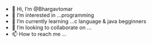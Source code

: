 - 👋 Hi, I’m @Bhargavtomar
- 👀 I’m interested in ...programming
- 🌱 I’m currently learning ...c language & java begginners
- 💞️ I’m looking to collaborate on ...
- 📫 How to reach me ...

<!---
Bhargavtomar/Bhargavtomar is a ✨ special ✨ repository because its `README.md` (this file) appears on your GitHub profile.
You can click the Preview link to take a look at your changes.
--->
